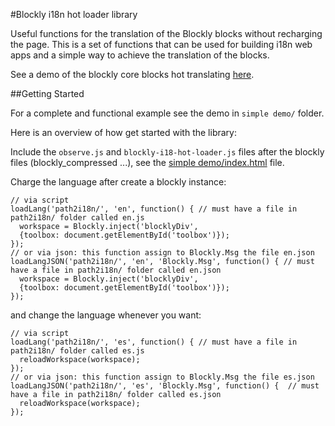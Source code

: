 #Blockly i18n hot loader library

Useful functions for the translation of the Blockly blocks without recharging the page. This is a set of functions that can be used for building i18n web apps and a simple way to achieve the translation of the blocks.

See a demo of the blockly core blocks hot translating [here][live-demo].

[live-demo]: https://carloslfu.github.io/Blockly-i18n-hot-loader/simple%demo/

##Getting Started

For a complete and functional example see the demo in `simple demo/` folder.

Here is an overview of how get started with the library:

Include the `observe.js` and `blockly-i18-hot-loader.js` files after the blockly files (blockly_compressed ...), see the [simple demo/index.html][demo-page-git] file.

Charge the language after create a blockly instance:
```
// via script
loadLang('path2i18n/', 'en', function() { // must have a file in path2i18n/ folder called en.js
  workspace = Blockly.inject('blocklyDiv',
  {toolbox: document.getElementById('toolbox')});
});
// or via json: this function assign to Blockly.Msg the file en.json
loadLangJSON('path2i18n/', 'en', 'Blockly.Msg', function() { // must have a file in path2i18n/ folder called en.json
  workspace = Blockly.inject('blocklyDiv',
  {toolbox: document.getElementById('toolbox')});
});
```
and change the language whenever you want:
```
// via script
loadLang('path2i18n/', 'es', function() { // must have a file in path2i18n/ folder called es.js
  reloadWorkspace(workspace);
});
// or via json: this function assign to Blockly.Msg the file es.json
loadLangJSON('path2i18n/', 'es', 'Blockly.Msg', function() {  // must have a file in path2i18n/ folder called es.json
  reloadWorkspace(workspace);
});
```

[demo-page-git]: https://github.com/carloslfu/blob/master/Blockly-i18n-hot-loader/simple%demo/index.html
